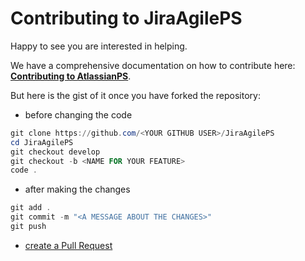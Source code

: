# Contributing to JiraAgilePS

Happy to see you are interested in helping.

We have a comprehensive documentation on how to contribute here: **[Contributing to AtlassianPS](https://atlassianps.org/docs/Contributing/)**.

But here is the gist of it once you have forked the repository:

* before changing the code  
```powershell
git clone https://github.com/<YOUR GITHUB USER>/JiraAgilePS
cd JiraAgilePS
git checkout develop
git checkout -b <NAME FOR YOUR FEATURE>
code .
```

* after making the changes  
```powershell
git add .
git commit -m "<A MESSAGE ABOUT THE CHANGES>"
git push
```

* [create a Pull Request](https://help.github.com/articles/creating-a-pull-request/)
